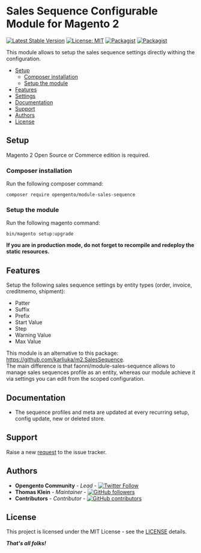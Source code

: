 # Sales Sequence Configurable Module for Magento 2

[![Latest Stable Version](https://img.shields.io/packagist/v/opengento/module-sales-sequence.svg?style=flat-square)](https://packagist.org/packages/opengento/module-sales-sequence)
[![License: MIT](https://img.shields.io/github/license/opengento/magento2-sales-sequence.svg?style=flat-square)](./LICENSE) 
[![Packagist](https://img.shields.io/packagist/dt/opengento/module-sales-sequence.svg?style=flat-square)](https://packagist.org/packages/opengento/module-sales-sequence/stats)
[![Packagist](https://img.shields.io/packagist/dm/opengento/module-sales-sequence.svg?style=flat-square)](https://packagist.org/packages/opengento/module-sales-sequence/stats)

This module allows to setup the sales sequence settings directly withing the configuration.

 - [Setup](#setup)
   - [Composer installation](#composer-installation)
   - [Setup the module](#setup-the-module)
 - [Features](#features)
 - [Settings](#settings)
 - [Documentation](#documentation)
 - [Support](#support)
 - [Authors](#authors)
 - [License](#license)

## Setup

Magento 2 Open Source or Commerce edition is required.

### Composer installation

Run the following composer command:

```
composer require opengento/module-sales-sequence
```

### Setup the module

Run the following magento command:

```
bin/magento setup:upgrade
```

**If you are in production mode, do not forget to recompile and redeploy the static resources.**

## Features

Setup the following sales sequence settings by entity types (order, invoice, creditmemo, shipment):
- Patter
- Suffix
- Prefix
- Start Value
- Step
- Warning Value
- Max Value

This module is an alternative to this package: https://github.com/karliuka/m2.SalesSequence.  
The main difference is that faonni/module-sales-sequence allows to manage sales sequences profile as an entity, whereas 
our module achieve it via settings you can edit from the scoped configuration.  

## Documentation

- The sequence profiles and meta are updated at every recurring setup, config update, new or deleted store.

## Support

Raise a new [request](https://github.com/opengento/magento2-sales-sequence/issues) to the issue tracker.

## Authors

- **Opengento Community** - *Lead* - [![Twitter Follow](https://img.shields.io/twitter/follow/opengento.svg?style=social)](https://twitter.com/opengento)
- **Thomas Klein** - *Maintainer* - [![GitHub followers](https://img.shields.io/github/followers/thomas-kl1.svg?style=social)](https://github.com/thomas-kl1)
- **Contributors** - *Contributor* - [![GitHub contributors](https://img.shields.io/github/contributors/opengento/magento2-sales-sequence.svg?style=flat-square)](https://github.com/opengento/magento2-sales-sequence/graphs/contributors)

## License

This project is licensed under the MIT License - see the [LICENSE](./LICENSE) details.

***That's all folks!***
